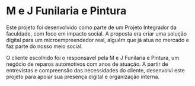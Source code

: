 # M e J Funilaria e Pintura
Este projeto foi desenvolvido como parte de um Projeto Integrador da faculdade, com foco em impacto social. A proposta era criar uma solução digital para um microempreendedor real, alguém que já atua no mercado e faz parte do nosso meio social.

O cliente escolhido foi o responsável pela M e J Funilaria e Pintura, um negócio de reparos automotivos com anos de atuação. A partir de entrevistas e compreensão das necessidades do cliente, desenvolvi este projeto para apoiar sua presença digital e organização interna.
